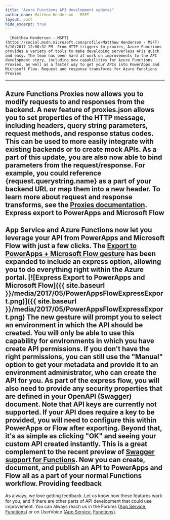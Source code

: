 ```yaml
---
title: "Azure Functions API development updates"
author_name: Matthew Henderson - MSFT
layout: post
hide_excerpt: true
---
```

      [Matthew Henderson - MSFT](https://social.msdn.microsoft.com/profile/Matthew Henderson - MSFT)  5/10/2017 12:00:32 PM  From HTTP triggers to proxies, Azure Functions provides a variety of tools to make developing serverless APIs quick and easy. The team has been hard at work on improvements to the API development story, including new capabilities for Azure Functions Proxies, as well as a faster way to get your APIs into PowerApps and Microsoft Flow. Request and response transforms for Azure Functions Proxies
-----------------------------------------------------------

 Azure Functions Proxies now allows you to modify requests to and responses from the backend. A new feature of proxies.json allows you to set properties of the HTTP message, including headers, query string parameters, request methods, and response status codes. This can be used to more easily integrate with existing backends or to create mock APIs. As a part of this update, you are also now able to bind parameters from the request/response. For example, you could reference {request.querystring.name} as a part of your backend URL or map them into a new header. To learn more about request and response transforms, see the [Proxies documentation](https://docs.microsoft.com/azure/azure-functions/functions-proxies). Express export to PowerApps and Microsoft Flow
----------------------------------------------

 App Service and Azure Functions now let you leverage your API from PowerApps and Microsoft Flow with just a few clicks. The [Export to PowerApps + Microsoft Flow gesture](https://docs.microsoft.com/azure/app-service/app-service-export-api-to-powerapps-and-flow) has been expanded to include an express option, allowing you to do everything right within the Azure portal. [![Express Export to PowerApps and Microsoft Flow]({{ site.baseurl }}/media/2017/05/PowerAppsFlowExpressExport.png)]({{ site.baseurl }}/media/2017/05/PowerAppsFlowExpressExport.png) The new gesture will prompt you to select an environment in which the API should be created. You will only be able to use this capability for environments in which you have create API permissions. If you don't have the right permissions, you can still use the "Manual" option to get your metadata and provide it to an environment administrator, who can create the API for you. As part of the express flow, you will also need to provide any security properties that are defined in your OpenAPI (Swagger) document. Note that API keys are currently not supported. If your API does require a key to be provided, you will need to configure this within PowerApps or Flow after exporting. Beyond that, it's as simple as clicking "OK" and seeing your custom API created instantly. This is a great complement to the recent preview of [Swagger support for Functions](https://blogs.msdn.microsoft.com/appserviceteam/2017/03/30/announcing-functions-swagger-support/). Now you can create, document, and publish an API to PowerApps and Flow all as a part of your normal Functions workflow. Providing feedback
------------------

 As always, we love getting feedback. Let us know how these features work for you, and if there are other parts of API development that could use improvement. You can always reach us in the Forums ([App Service](https://social.msdn.microsoft.com/Forums/azure/en-US/home?forum=windowsazurewebsitespreview), [Functions](https://social.msdn.microsoft.com/Forums/en-US/home?forum=AzureFunctions)) or on UserVoice ([App Service](https://feedback.azure.com/forums/287595-api-apps), [Functions](https://feedback.azure.com/forums/355860-azure-functions/filters/top)).      